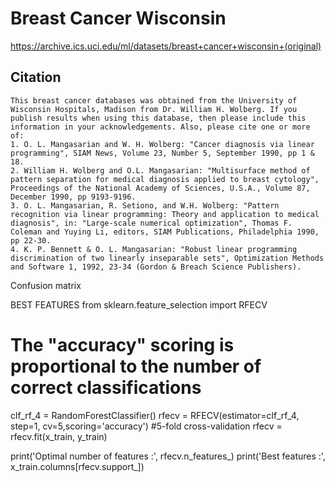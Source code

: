 # Breast Cancer Wisconsin
https://archive.ics.uci.edu/ml/datasets/breast+cancer+wisconsin+(original)

## Citation
```
This breast cancer databases was obtained from the University of Wisconsin Hospitals, Madison from Dr. William H. Wolberg. If you publish results when using this database, then please include this information in your acknowledgements. Also, please cite one or more of:
1. O. L. Mangasarian and W. H. Wolberg: "Cancer diagnosis via linear programming", SIAM News, Volume 23, Number 5, September 1990, pp 1 & 18.
2. William H. Wolberg and O.L. Mangasarian: "Multisurface method of pattern separation for medical diagnosis applied to breast cytology", Proceedings of the National Academy of Sciences, U.S.A., Volume 87, December 1990, pp 9193-9196.
3. O. L. Mangasarian, R. Setiono, and W.H. Wolberg: "Pattern recognition via linear programming: Theory and application to medical diagnosis", in: "Large-scale numerical optimization", Thomas F. Coleman and Yuying Li, editors, SIAM Publications, Philadelphia 1990, pp 22-30.
4. K. P. Bennett & O. L. Mangasarian: "Robust linear programming discrimination of two linearly inseparable sets", Optimization Methods and Software 1, 1992, 23-34 (Gordon & Breach Science Publishers).
```

Confusion matrix

BEST FEATURES
from sklearn.feature_selection import RFECV

# The "accuracy" scoring is proportional to the number of correct classifications
clf_rf_4 = RandomForestClassifier() 
rfecv = RFECV(estimator=clf_rf_4, step=1, cv=5,scoring='accuracy')   #5-fold cross-validation
rfecv = rfecv.fit(x_train, y_train)

print('Optimal number of features :', rfecv.n_features_)
print('Best features :', x_train.columns[rfecv.support_])

